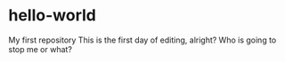 # hello-world
My first repository
This is the first day of editing, alright?
Who is going to stop me or what?
